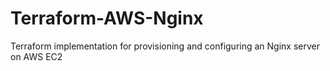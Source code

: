 # Terraform-AWS-Nginx
Terraform implementation for provisioning and configuring an Nginx server on AWS EC2
